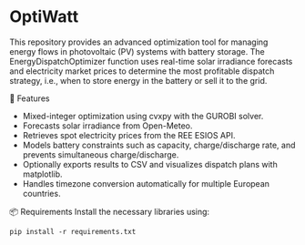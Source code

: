 # OptiWatt
This repository provides an advanced optimization tool for managing energy flows in photovoltaic (PV) systems with battery storage. The EnergyDispatchOptimizer function uses real-time solar irradiance forecasts and electricity market prices to determine the most profitable dispatch strategy, i.e., when to store energy in the battery or sell it to the grid.

🚀 Features
- Mixed-integer optimization using cvxpy with the GUROBI solver.
- Forecasts solar irradiance from Open-Meteo.
- Retrieves spot electricity prices from the REE ESIOS API.
- Models battery constraints such as capacity, charge/discharge rate, and prevents simultaneous charge/discharge.
- Optionally exports results to CSV and visualizes dispatch plans with matplotlib.
- Handles timezone conversion automatically for multiple European countries.

📦 Requirements
Install the necessary libraries using:

`pip install -r requirements.txt`
